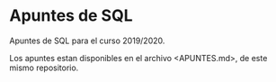 # Apuntes de SQL
Apuntes de SQL para el curso 2019/2020.

Los apuntes estan disponibles en el archivo <APUNTES.md>, de este mismo repositorio.